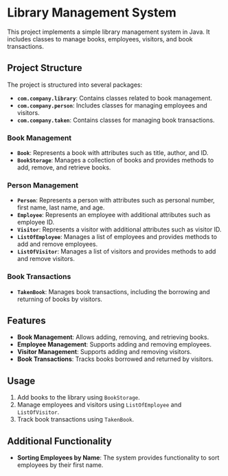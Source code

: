 # Library Management System

This project implements a simple library management system in Java. It includes classes to manage books, employees, visitors, and book transactions.

## Project Structure

The project is structured into several packages:

- **`com.company.library`**: Contains classes related to book management.
- **`com.company.person`**: Includes classes for managing employees and visitors.
- **`com.company.taken`**: Contains classes for managing book transactions.

### Book Management
- **`Book`**: Represents a book with attributes such as title, author, and ID.
- **`BookStorage`**: Manages a collection of books and provides methods to add, remove, and retrieve books.

### Person Management
- **`Person`**: Represents a person with attributes such as personal number, first name, last name, and age.
- **`Employee`**: Represents an employee with additional attributes such as employee ID.
- **`Visitor`**: Represents a visitor with additional attributes such as visitor ID.
- **`ListOfEmployee`**: Manages a list of employees and provides methods to add and remove employees.
- **`ListOfVisitor`**: Manages a list of visitors and provides methods to add and remove visitors.

### Book Transactions
- **`TakenBook`**: Manages book transactions, including the borrowing and returning of books by visitors.

## Features

- **Book Management**: Allows adding, removing, and retrieving books.
- **Employee Management**: Supports adding and removing employees.
- **Visitor Management**: Supports adding and removing visitors.
- **Book Transactions**: Tracks books borrowed and returned by visitors.

## Usage

1. Add books to the library using `BookStorage`.
2. Manage employees and visitors using `ListOfEmployee` and `ListOfVisitor`.
3. Track book transactions using `TakenBook`.

## Additional Functionality

- **Sorting Employees by Name**: The system provides functionality to sort employees by their first name.


